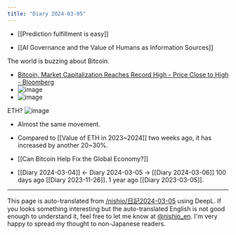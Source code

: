 ```yaml
---
title: "Diary 2024-03-05"
---
```



- [[Prediction fulfillment is easy]]

- [[AI Governance and the Value of Humans as Information Sources]]

The world is buzzing about Bitcoin.
- [Bitcoin, Market Capitalization Reaches Record High - Price Close to High - Bloomberg](https://www.bloomberg.co.jp/news/articles/2024-03-05/S9V3AHT0G1KW00)
- ![image](https://gyazo.com/1c5a9657ccf9cf8ff84fa4a2936d13f2/thumb/1000)
- ![image](https://gyazo.com/057b3d2d9d4ca9a67d95b69e50b2a232/thumb/1000)

ETH?
![image](https://gyazo.com/bffa60a2e1df17faea6035dc107a17fc/thumb/1000)
- Almost the same movement.
- Compared to [[Value of ETH in 2023~2024]] two weeks ago, it has increased by another 20~30%.

- [[Can Bitcoin Help Fix the Global Economy?]]

- [[Diary 2024-03-04]] ← Diary 2024-03-05 → [[Diary 2024-03-06]]
100 days ago [[Diary 2023-11-26]].
1 year ago [[Diary 2023-03-05]].
---
This page is auto-translated from [/nishio/日記2024-03-05](https://scrapbox.io/nishio/日記2024-03-05) using DeepL. If you looks something interesting but the auto-translated English is not good enough to understand it, feel free to let me know at [@nishio_en](https://twitter.com/nishio_en). I'm very happy to spread my thought to non-Japanese readers.